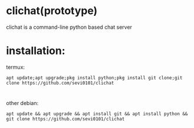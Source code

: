 # clichat(prototype)
clichat is a command-line python based chat server

# installation:

termux:
```
apt update;apt upgrade;pkg install python;pkg install git clone;git clone https://github.com/sevi0101/clichat
```
#
other debian:
```
apt update && apt upgrade && apt install git && apt install python && git clone https://github.com/sevi0101/clichat
```
